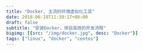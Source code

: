 ```yaml
---
title: "Docker, 主流的环境虚拟化工具"
date: 2018-06-18T11:39:17+08:00
draft: false
subtitle: "安装Docker，体验高效的开发流程" 
bigimg: [{src: "/img/docker.jpg", desc: "Docker"}]
tags: ["linux", "docker", "centos"]
---
```


<!--more-->